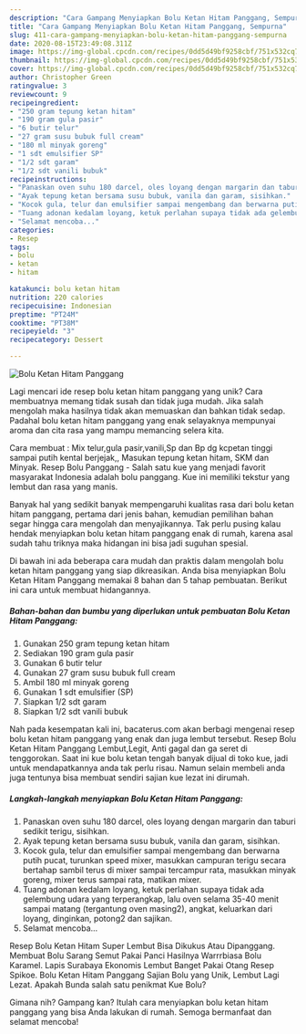 ```yaml
---
description: "Cara Gampang Menyiapkan Bolu Ketan Hitam Panggang, Sempurna"
title: "Cara Gampang Menyiapkan Bolu Ketan Hitam Panggang, Sempurna"
slug: 411-cara-gampang-menyiapkan-bolu-ketan-hitam-panggang-sempurna
date: 2020-08-15T23:49:08.311Z
image: https://img-global.cpcdn.com/recipes/0dd5d49bf9258cbf/751x532cq70/bolu-ketan-hitam-panggang-foto-resep-utama.jpg
thumbnail: https://img-global.cpcdn.com/recipes/0dd5d49bf9258cbf/751x532cq70/bolu-ketan-hitam-panggang-foto-resep-utama.jpg
cover: https://img-global.cpcdn.com/recipes/0dd5d49bf9258cbf/751x532cq70/bolu-ketan-hitam-panggang-foto-resep-utama.jpg
author: Christopher Green
ratingvalue: 3
reviewcount: 9
recipeingredient:
- "250 gram tepung ketan hitam"
- "190 gram gula pasir"
- "6 butir telur"
- "27 gram susu bubuk full cream"
- "180 ml minyak goreng"
- "1 sdt emulsifier SP"
- "1/2 sdt garam"
- "1/2 sdt vanili bubuk"
recipeinstructions:
- "Panaskan oven suhu 180 darcel, oles loyang dengan margarin dan taburi sedikit terigu, sisihkan."
- "Ayak tepung ketan bersama susu bubuk, vanila dan garam, sisihkan."
- "Kocok gula, telur dan emulsifier sampai mengembang dan berwarna putih pucat, turunkan speed mixer, masukkan campuran terigu secara bertahap sambil terus di mixer sampai tercampur rata, masukkan minyak goreng, mixer terus sampai rata, matikan mixer."
- "Tuang adonan kedalam loyang, ketuk perlahan supaya tidak ada gelembung udara yang terperangkap, lalu oven selama 35-40 menit sampai matang (tergantung oven masing2), angkat, keluarkan dari loyang, dinginkan, potong2 dan sajikan."
- "Selamat mencoba..."
categories:
- Resep
tags:
- bolu
- ketan
- hitam

katakunci: bolu ketan hitam 
nutrition: 220 calories
recipecuisine: Indonesian
preptime: "PT24M"
cooktime: "PT38M"
recipeyield: "3"
recipecategory: Dessert

---
```



![Bolu Ketan Hitam Panggang](https://img-global.cpcdn.com/recipes/0dd5d49bf9258cbf/751x532cq70/bolu-ketan-hitam-panggang-foto-resep-utama.jpg)

Lagi mencari ide resep bolu ketan hitam panggang yang unik? Cara membuatnya memang tidak susah dan tidak juga mudah. Jika salah mengolah maka hasilnya tidak akan memuaskan dan bahkan tidak sedap. Padahal bolu ketan hitam panggang yang enak selayaknya mempunyai aroma dan cita rasa yang mampu memancing selera kita.

Cara membuat : Mix telur,gula pasir,vanili,Sp dan Bp dg kcpetan tinggi sampai putih kental berjejak,, Masukan tepung ketan hitam, SKM dan Minyak. Resep Bolu Panggang - Salah satu kue yang menjadi favorit masyarakat Indonesia adalah bolu panggang. Kue ini memiliki tekstur yang lembut dan rasa yang manis.

Banyak hal yang sedikit banyak mempengaruhi kualitas rasa dari bolu ketan hitam panggang, pertama dari jenis bahan, kemudian pemilihan bahan segar hingga cara mengolah dan menyajikannya. Tak perlu pusing kalau hendak menyiapkan bolu ketan hitam panggang enak di rumah, karena asal sudah tahu triknya maka hidangan ini bisa jadi suguhan spesial.


Di bawah ini ada beberapa cara mudah dan praktis dalam mengolah bolu ketan hitam panggang yang siap dikreasikan. Anda bisa menyiapkan Bolu Ketan Hitam Panggang memakai 8 bahan dan 5 tahap pembuatan. Berikut ini cara untuk membuat hidangannya.

<!--inarticleads1-->

##### Bahan-bahan dan bumbu yang diperlukan untuk pembuatan Bolu Ketan Hitam Panggang:

1. Gunakan 250 gram tepung ketan hitam
1. Sediakan 190 gram gula pasir
1. Gunakan 6 butir telur
1. Gunakan 27 gram susu bubuk full cream
1. Ambil 180 ml minyak goreng
1. Gunakan 1 sdt emulsifier (SP)
1. Siapkan 1/2 sdt garam
1. Siapkan 1/2 sdt vanili bubuk


Nah pada kesempatan kali ini, bacaterus.com akan berbagi mengenai resep bolu ketan hitam panggang yang enak dan juga lembut tersebut. Resep Bolu Ketan Hitam Panggang Lembut,Legit, Anti gagal dan ga seret di tenggorokan. Saat ini kue bolu ketan tengah banyak dijual di toko kue, jadi untuk mendapatkannya anda tak perlu risau. Namun selain membeli anda juga tentunya bisa membuat sendiri sajian kue lezat ini dirumah. 

<!--inarticleads2-->

##### Langkah-langkah menyiapkan Bolu Ketan Hitam Panggang:

1. Panaskan oven suhu 180 darcel, oles loyang dengan margarin dan taburi sedikit terigu, sisihkan.
1. Ayak tepung ketan bersama susu bubuk, vanila dan garam, sisihkan.
1. Kocok gula, telur dan emulsifier sampai mengembang dan berwarna putih pucat, turunkan speed mixer, masukkan campuran terigu secara bertahap sambil terus di mixer sampai tercampur rata, masukkan minyak goreng, mixer terus sampai rata, matikan mixer.
1. Tuang adonan kedalam loyang, ketuk perlahan supaya tidak ada gelembung udara yang terperangkap, lalu oven selama 35-40 menit sampai matang (tergantung oven masing2), angkat, keluarkan dari loyang, dinginkan, potong2 dan sajikan.
1. Selamat mencoba...


Resep Bolu Ketan Hitam Super Lembut Bisa Dikukus Atau Dipanggang. Membuat Bolu Sarang Semut Pakai Panci Hasilnya Warrrbiasa Bolu Karamel. Lapis Surabaya Ekonomis Lembut Banget Pakai Otang Resep Spikoe. Bolu Ketan Hitam Panggang Sajian Bolu yang Unik, Lembut Lagi Lezat. Apakah Bunda salah satu penikmat Kue Bolu? 

Gimana nih? Gampang kan? Itulah cara menyiapkan bolu ketan hitam panggang yang bisa Anda lakukan di rumah. Semoga bermanfaat dan selamat mencoba!
